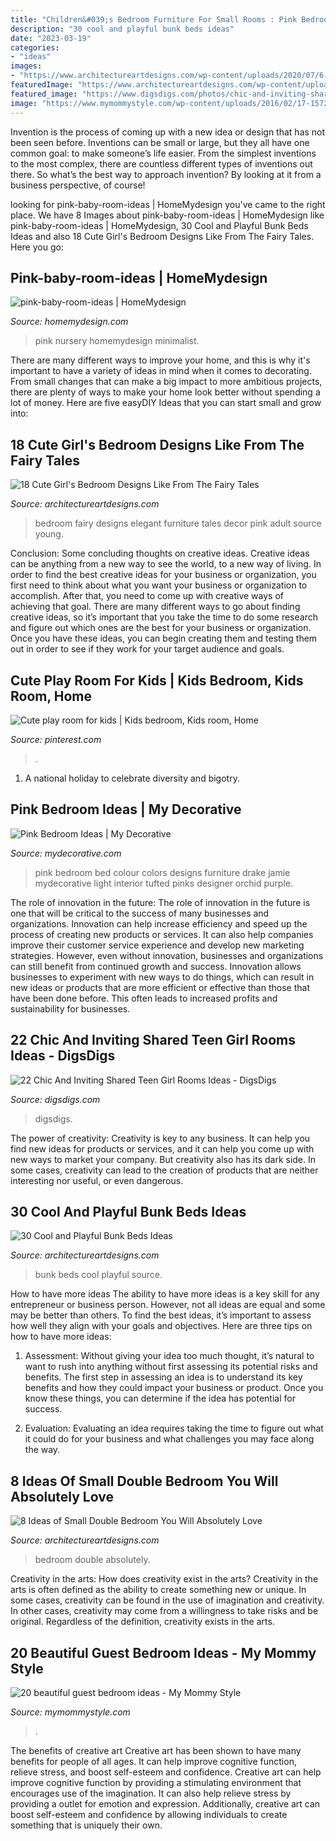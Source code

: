 ```yaml
---
title: "Children&#039;s Bedroom Furniture For Small Rooms : Pink Bedroom Bed Colour Colors Designs Furniture Drake Jamie Mydecorative Light Interior Tufted Pinks Designer Orchid Purple"
description: "30 cool and playful bunk beds ideas"
date: "2023-03-19"
categories:
- "ideas"
images:
- "https://www.architectureartdesigns.com/wp-content/uploads/2020/07/6-3-630x983.jpg"
featuredImage: "https://www.architectureartdesigns.com/wp-content/uploads/2020/07/6-3-630x983.jpg"
featured_image: "https://www.digsdigs.com/photos/chic-and-inviting-shared-teen-girl-rooms-ideas-11.jpg"
image: "https://www.mymommystyle.com/wp-content/uploads/2016/02/17-15722-post/guest-bedroom-12-1.jpg"
---
```



Invention is the process of coming up with a new idea or design that has not been seen before. Inventions can be small or large, but they all have one common goal: to make someone’s life easier. From the simplest inventions to the most complex, there are countless different types of inventions out there. So what’s the best way to approach invention? By looking at it from a business perspective, of course!

	

		
looking for pink-baby-room-ideas | HomeMydesign you've came to the right place. We have 8 Images about pink-baby-room-ideas | HomeMydesign like pink-baby-room-ideas | HomeMydesign, 30 Cool and Playful Bunk Beds Ideas and also 18 Cute Girl&#039;s Bedroom Designs Like From The Fairy Tales. Here you go:
		
    
## Pink-baby-room-ideas | HomeMydesign

<img loading=lazy src="https://homemydesign.com/wp-content/uploads/2014/06/pink-baby-room-ideas.jpg" onerror="this.onerror=null;this.src='https://tse4.mm.bing.net/th?id=OIP.xTCc09vqjEhCQTacAYiqHQHaLH&amp;pid=15.1';" alt="pink-baby-room-ideas | HomeMydesign">

_Source: homemydesign.com_

>pink nursery homemydesign minimalist. 

	

There are many different ways to improve your home, and this is why it's important to have a variety of ideas in mind when it comes to decorating. From small changes that can make a big impact to more ambitious projects, there are plenty of ways to make your home look better without spending a lot of money. Here are five easyDIY Ideas that you can start small and grow into: 

    
## 18 Cute Girl&#039;s Bedroom Designs Like From The Fairy Tales

<img loading=lazy src="https://www.architectureartdesigns.com/wp-content/uploads/2016/08/4-19-630x945.jpg" onerror="this.onerror=null;this.src='https://tse1.mm.bing.net/th?id=OIP.9Mtdux83sJiDhHjosCQoRAHaLH&amp;pid=15.1';" alt="18 Cute Girl&#039;s Bedroom Designs Like From The Fairy Tales">

_Source: architectureartdesigns.com_

>bedroom fairy designs elegant furniture tales decor pink adult source young. 

	

Conclusion: Some concluding thoughts on creative ideas.
Creative ideas can be anything from a new way to see the world, to a new way of living. In order to find the best creative ideas for your business or organization, you first need to think about what you want your business or organization to accomplish. After that, you need to come up with creative ways of achieving that goal. There are many different ways to go about finding creative ideas, so it’s important that you take the time to do some research and figure out which ones are the best for your business or organization. Once you have these ideas, you can begin creating them and testing them out in order to see if they work for your target audience and goals.

    
## Cute Play Room For Kids | Kids Bedroom, Kids Room, Home

<img loading=lazy src="https://i.pinimg.com/736x/92/cd/57/92cd57d62b3959e8ab76aa5c6e511687--kid-bedrooms-shared-bedrooms.jpg" onerror="this.onerror=null;this.src='https://tse1.mm.bing.net/th?id=OIP.vxsxN0m4fm_3ecqSD9DwswHaLD&amp;pid=15.1';" alt="Cute play room for kids | Kids bedroom, Kids room, Home">

_Source: pinterest.com_

>. 

	

1. A national holiday to celebrate diversity and bigotry.

    
## Pink Bedroom Ideas | My Decorative

<img loading=lazy src="http://mydecorative.com/wp-content/uploads/2013/09/hot-pink-bedroom-color-schem.jpg" onerror="this.onerror=null;this.src='https://tse1.mm.bing.net/th?id=OIP.7WfYn_LRJl2yNqVgIlHrqAHaKH&amp;pid=15.1';" alt="Pink Bedroom Ideas | My Decorative">

_Source: mydecorative.com_

>pink bedroom bed colour colors designs furniture drake jamie mydecorative light interior tufted pinks designer orchid purple. 

	

The role of innovation in the future:
The role of innovation in the future is one that will be critical to the success of many businesses and organizations. Innovation can help increase efficiency and speed up the process of creating new products or services. It can also help companies improve their customer service experience and develop new marketing strategies.
However, even without innovation, businesses and organizations can still benefit from continued growth and success. Innovation allows businesses to experiment with new ways to do things, which can result in new ideas or products that are more efficient or effective than those that have been done before. This often leads to increased profits and sustainability for businesses.

    
## 22 Chic And Inviting Shared Teen Girl Rooms Ideas - DigsDigs

<img loading=lazy src="https://www.digsdigs.com/photos/chic-and-inviting-shared-teen-girl-rooms-ideas-11.jpg" onerror="this.onerror=null;this.src='https://tse4.mm.bing.net/th?id=OIP.FbbFW2VVomJEEsWn5xfJmgHaLH&amp;pid=15.1';" alt="22 Chic And Inviting Shared Teen Girl Rooms Ideas - DigsDigs">

_Source: digsdigs.com_

>digsdigs. 

	

The power of creativity:
Creativity is key to any business. It can help you find new ideas for products or services, and it can help you come up with new ways to market your company. But creativity also has its dark side. In some cases, creativity can lead to the creation of products that are neither interesting nor useful, or even dangerous.

    
## 30 Cool And Playful Bunk Beds Ideas

<img loading=lazy src="https://www.architectureartdesigns.com/wp-content/uploads/2013/06/310-630x945.jpg" onerror="this.onerror=null;this.src='https://tse1.mm.bing.net/th?id=OIP.n3xnVjSylgapNTarGRPpjgHaLH&amp;pid=15.1';" alt="30 Cool and Playful Bunk Beds Ideas">

_Source: architectureartdesigns.com_

>bunk beds cool playful source. 

	

How to have more ideas
The ability to have more ideas is a key skill for any entrepreneur or business person. However, not all ideas are equal and some may be better than others. To find the best ideas, it’s important to assess how well they align with your goals and objectives. Here are three tips on how to have more ideas:
1. Assessment: Without giving your idea too much thought, it’s natural to want to rush into anything without first assessing its potential risks and benefits. The first step in assessing an idea is to understand its key benefits and how they could impact your business or product. Once you know these things, you can determine if the idea has potential for success.

2. Evaluation: Evaluating an idea requires taking the time to figure out what it could do for your business and what challenges you may face along the way.

    
## 8 Ideas Of Small Double Bedroom You Will Absolutely Love

<img loading=lazy src="https://www.architectureartdesigns.com/wp-content/uploads/2020/07/6-3-630x983.jpg" onerror="this.onerror=null;this.src='https://tse4.mm.bing.net/th?id=OIP.t3O2MNrRNztTwSpCVBm87QHaLj&amp;pid=15.1';" alt="8 Ideas of Small Double Bedroom You Will Absolutely Love">

_Source: architectureartdesigns.com_

>bedroom double absolutely. 

	

Creativity in the arts: How does creativity exist in the arts?
Creativity in the arts is often defined as the ability to create something new or unique. In some cases, creativity can be found in the use of imagination and creativity. In other cases, creativity may come from a willingness to take risks and be original. Regardless of the definition, creativity exists in the arts.

    
## 20 Beautiful Guest Bedroom Ideas - My Mommy Style

<img loading=lazy src="https://www.mymommystyle.com/wp-content/uploads/2016/02/17-15722-post/guest-bedroom-12-1.jpg" onerror="this.onerror=null;this.src='https://tse3.mm.bing.net/th?id=OIP.gq48CzkeEihj2xZxAa5T5AHaK3&amp;pid=15.1';" alt="20 beautiful guest bedroom ideas - My Mommy Style">

_Source: mymommystyle.com_

>. 

	

The benefits of creative art
Creative art has been shown to have many benefits for people of all ages. It can help improve cognitive function, relieve stress, and boost self-esteem and confidence.
Creative art can help improve cognitive function by providing a stimulating environment that encourages use of the imagination. It can also help relieve stress by providing a outlet for emotion and expression. Additionally, creative art can boost self-esteem and confidence by allowing individuals to create something that is uniquely their own.


